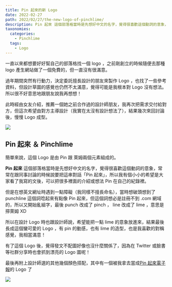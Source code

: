 ```yaml
---
title: Pin 起來的新 Logo
date: 2022-02-27
path: 2022/02/27/the-new-logo-of-pinchlime/
description: Pin 起來 這個部落格當時是先想好中文的名字，覺得很喜歡這個動詞的意象，常常在跟同事討論的時候說要把這串對話「Pin 起來」，所以我有個小小的希望是大家看了我寫的文後，可以把很多裡面的介紹或想法 Pin 在自己的紀錄裡。
taxonomies:
  categories: 
    - Pinchlime
  tags:
    - Logo
---
```


一直以來都想要好好幫自己的部落格找一個 logo ，之前剛創立的時候隨便去那種 logo 產生網站做了一個免費的，但一直沒有很滿意。

過年期間突然有行動力，決定委託擅長設計的朋友來製作 Logo ，也找了一些參考資料，但設計草圖的感覺也仍然不太滿意，覺得可能是我根本對 Logo 沒有想法。所以很不好意思地跟朋友說我再想想！

此時經由女友介紹，推薦一個她之前合作過的設計師朋友，我再次把需求交付給對方，但這次希望由對方主導設計（我實在太沒有設計想法了），結果幾次來回討論後，慢慢 Logo 成型。

![](https://pinchlime-screenshots.s3.ap-northeast-1.amazonaws.com/the-logo-of-pinchlime_fJJLpp.webp)

<!-- more -->

## Pin 起來 ＆ Pinchlime

簡單來說，這個 Logo 是由 Pin 跟 萊姆兩個元素組成的。

**Pin 起來** 這個部落格當時是先想好中文的名字，覺得很喜歡這個動詞的意象，常常在跟同事討論的時候說要把這串對話「Pin 起來」，所以我有個小小的希望是大家看了我寫的文後，可以把很多裡面的介紹或想法 Pin 在自己的紀錄裡。

但是在想英文網址時遇到一點障礙（我同樣不擅長命名），當時想破頭想到了 punchline 這個詞唸起來有點像 Pin 起來，但這個詞想必是註冊不到 .com 網域的，所以又開始亂組字，最後 punch 改成了 pinch ， line 改成了 lime ，意思是擰萊姆 XD

所以在設計 Logo 時也跟設計師說，希望能把一點 lime 的意象放進來，結果最後長成這個蠻可愛的 Logo ，有 pin 的動感，也有 lime 的造型，也是我喜歡的對稱感覺，我相當滿意！

有了這個 Logo 後，覺得發文不配圖好像也沒什麼關係了，因為在 Twitter 或臉書等社群分享時也會抓到漂亮的 Logo 圖呢！

最後再附上設計師選的其他幾個顏色搭配，其中有一個被我拿去當成[Pin 起來電子報](https://pinchlime.substack.com/)的 Logo 了

![](https://pinchlime-screenshots.s3.ap-northeast-1.amazonaws.com/pinchlime-logos_YCuipA.webp)